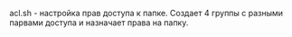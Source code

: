acl.sh - настройка прав доступа к папке. Создает 4 группы с разными парвами доступа и назначает права на папку.
